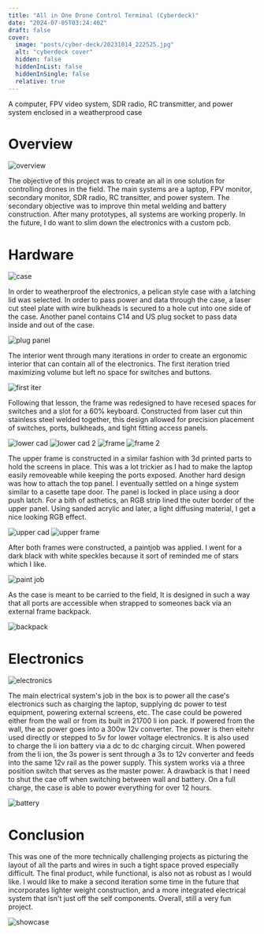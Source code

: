 ```yaml
---
title: "All in One Drone Control Terminal (Cyberdeck)"
date: "2024-07-05T03:24:40Z"
draft: false
cover:
  image: "posts/cyber-deck/20231014_222525.jpg"
  alt: "cyberdeck cover"
  hidden: false
  hiddenInList: false
  hiddenInSingle: false
  relative: true
---
```


A computer, FPV video system, SDR radio, RC transmitter, and power system enclosed in a weatherprood case

# Overview

![overview](20231014_222821.jpg)

The objective of this project was to create an all in one solution for controlling drones in the field. The main systems are a laptop, FPV monitor, secondary monitor, SDR radio, RC transitter, and power system. The secondary objective was to improve thin metal welding and battery construction. After many prototypes, all systems are working properly. In the future, I do want to slim down the electronics with a custom pcb.

# Hardware

![case](20231008_184500.jpg)

In order to weatherproof the electronics, a pelican style case with a latching lid was selected. In order to pass power and data through the case, a laser cut steel plate with wire bulkheads is secured to a hole cut into one side of the case. Another panel contains C14 and US plug socket to pass data inside and out of the case. 

![plug panel](20230616_113127.jpg)

The interior went through many iterations in order to create an ergonomic interior that can contain all of the electronics. The first iteration tried maximizing volume but left no space for switches and buttons. 

![first iter](20230616_135321.jpg)

Following that lesson, the frame was redesigned to have recesed spaces for switches and a slot for a 60% keyboard. Constructed from laser cut thin stainless steel welded together, this design allowed for precision placement of switches, ports, bulkheads, and tight fitting access panels. 

![lower cad](Screenshot2024-07-12200618.png)
![lower cad 2](Screenshot2024-07-12200647.png)
![frame](20231008_184504.jpg)
![frame 2](20231008_184520.jpg)

The upper frame is constructed in a similar fashion with 3d printed parts to hold the screens in place. This was a lot trickier as I had to make the laptop easily removeable while keeping the ports exposed. Another hard design was how to attach the top panel. I eventually settled on a hinge system similar to a casette tape door. The panel is locked in place using a door push latch. For a bith of asthetics, an RGB strip lined the outer border of the upper panel. Using sanded acrylic and
later, a light diffusing material, I get a nice looking RGB effect. 

![upper cad](Screenshot2024-07-12200539.png)
![upper frame](20231011_095029.jpg)

After both frames were constructed, a paintjob was applied. I went for a dark black with white speckles because it sort of reminded me of stars which I like.

![paint job](20231011_172050.jpg)

As the case is meant to be carried to the field, It is designed in such a way that all ports are accessible when strapped to someones back via an external frame backpack.

![backpack](20231014_224138.jpg)

# Electronics

![electronics](20231007_222240.jpg)

The main electrical system's job in the box is to power all the case's electronics such as charging the laptop, supplying dc power to test equipment, powering external screens, etc. The case could be powered either from the wall or from its built in 21700 li ion pack. If powered from the wall, the ac power goes into a 300w 12v converter. The power is then eitehr used directly or stepped to 5v for lower voltage electronics. It is also used to charge the li ion battery via a dc to dc charging
circuit. When powered from the li ion, the 3s power is sent through a 3s to 12v converter and feeds into the same 12v rail as the power supply. This system works via a three position switch that serves as the master power. A drawback is that I need to shut the cae off when switching between wall and battery. On a full charge, the case is able to power everything for over 12 hours. 

![battery](20231015_091848.jpg)

# Conclusion

This was one of the more technically challenging projects as picturing the layout of all the parts and wires in such a tight space proved especially difficult. The final product, while functional, is also not as robust as I would like. I would like to make a second iteration some time in the future that incorporates lighter weight construction, and a more integrated electrical system that isn't just off the self components. Overall, still a very fun project.

![showcase](20231015_140831.jpg)
